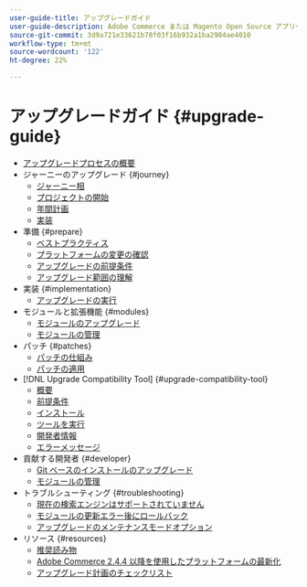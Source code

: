```yaml
---
user-guide-title: アップグレードガイド
user-guide-description: Adobe Commerce または Magento Open Source アプリケーションのアップグレードが非常に重要な理由と、アップグレードを計画し実行する方法を学習します。
source-git-commit: 3d9a721e33621b78f03f16b932a1ba2904ae4010
workflow-type: tm+mt
source-wordcount: '122'
ht-degree: 22%

---
```



# アップグレードガイド {#upgrade-guide}

- [アップグレードプロセスの概要](overview.md)
- ジャーニーのアップグレード {#journey}
   - [ジャーニー相](journey/phases.md)
   - [プロジェクトの開始](journey/project-launch.md)
   - [年間計画](journey/annual-planning.md)
   - [実装](journey/implementation.md)
- 準備 {#prepare}
   - [ベストプラクティス](prepare/best-practices.md)
   - [プラットフォームの変更の確認](prepare/platform-changes.md)
   - [アップグレードの前提条件](prepare/prerequisites.md)
   - [アップグレード範囲の理解](prepare/scope.md)
- 実装 {#implementation}
   - [アップグレードの実行](implementation/perform-upgrade.md)
- モジュールと拡張機能 {#modules}
   - [モジュールのアップグレード](modules/upgrade.md)
   - [モジュールの管理](modules/manage.md)
- パッチ {#patches}
   - [パッチの仕組み](patches/overview.md)
   - [パッチの適用](patches/apply.md)
- [!DNL Upgrade Compatibility Tool] {#upgrade-compatibility-tool}
   - [概要](upgrade-compatibility-tool/overview.md)
   - [前提条件](upgrade-compatibility-tool/prerequisites.md)
   - [インストール](upgrade-compatibility-tool/install.md)
   - [ツールを実行](upgrade-compatibility-tool/run.md)
   - [開発者情報](upgrade-compatibility-tool/developer.md)
   - [エラーメッセージ](upgrade-compatibility-tool/error-messages.md)
- 貢献する開発者 {#developer}
   - [Git ベースのインストールのアップグレード](developer/git-installs.md)
   - [モジュールの管理](developer/manage-modules.md)
- トラブルシューティング {#troubleshooting}
   - [現在の検索エンジンはサポートされていません](troubleshooting/search-engine-not-supported.md)
   - [モジュールの更新エラー後にロールバック](troubleshooting/roll-back-after-update-failure.md)
   - [アップグレードのメンテナンスモードオプション](troubleshooting/maintenance-mode-options.md)
- リソース {#resources}
   - [推奨読み物](resources/recommended-reading.md)
   - [Adobe Commerce 2.4.4 以降を使用したプラットフォームの最新化](resources/recommended-upgrade-paths-2022.md)
   - [アップグレード計画のチェックリスト](https://support.magento.com/hc/en-us/articles/360057968951)
